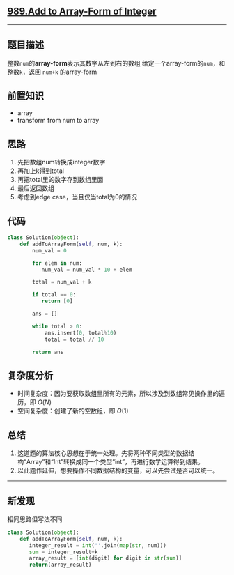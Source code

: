 ## [989.Add to Array-Form of Integer ](https://leetcode.com/problems/add-to-array-form-of-integer/description/)

---
## 题目描述
整数`num`的**array-form**表示其数字从左到右的数组
给定一个array-form的`num`，和整数`k`，返回 `num+k` 的array-form


## 前置知识
- array
- transform from num to array

## 思路
1. 先把数组num转换成integer数字
2. 再加上k得到total
3. 再把total里的数字存到数组里面
4. 最后返回数组
5. 考虑到edge case，当且仅当total为0的情况

## 代码
```python
class Solution(object):
    def addToArrayForm(self, num, k):
        num_val = 0

        for elem in num:
           num_val = num_val * 10 + elem

        total = num_val + k

        if total == 0: 
           return [0]

        ans = []

        while total > 0:
            ans.insert(0, total%10)
            total = total // 10

        return ans        
```

## 复杂度分析
- 时间复杂度：因为要获取数组里所有的元素，所以涉及到数组常见操作里的遍历，即 $`O(N)`$
- 空间复杂度：创建了新的空数组，即 $`O(1)`$


## 总结
1. 这道题的算法核心思想在于统一处理。先将两种不同类型的数据结构“Array”和“Int”转换成同一个类型“int”，再进行数学运算得到结果。
2. 以此题作延伸，想要操作不同数据结构的变量，可以先尝试是否可以统一。

***
## 新发现
相同思路但写法不同
```python
class Solution(object):
    def addToArrayForm(self, num, k):
       integer_result = int(''.join(map(str, num)))
       sum = integer_result+k
       array_result = [int(digit) for digit in str(sum)]
       return(array_result)
```